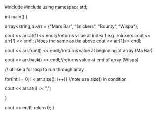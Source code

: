 #include <iostream>
#include <array>
using namespace std;

int main()
{
   
array<string,4>arr = {"Mars Bar", "Snickers", "Bounty", "Wispa"};

cout << arr.at(1) << endl;//returns value at index 1 e.g. snickers cout << arr[¹] << endl; //does the same as the above
cout << arr[1]<< endl;

cout << arr.front() << endl;//returns value at beginning of array (Ma Bar)

cout << arr.back() << endl;//returns value at end of array (Wispa)

// utilise a for loop to run through array

for(int i = 0; i < arr.size(); i++){ //note use size() in condition

cout << arr.at(i) << ",";

}

cout << endl;
    return 0;
}
